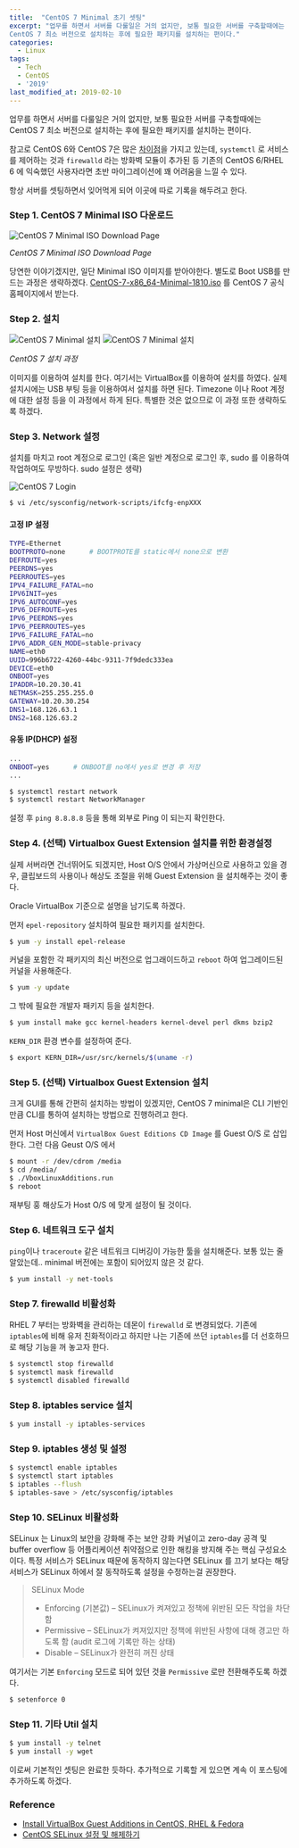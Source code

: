 ```yaml
---
title:  "CentOS 7 Minimal 초기 셋팅"
excerpt: "업무를 하면서 서버를 다룰일은 거의 없지만, 보통 필요한 서버를 구축할때에는
CentOS 7 최소 버전으로 설치하는 후에 필요한 패키지를 설치하는 편이다."
categories:
  - Linux
tags:
  - Tech
  - CentOS
  - '2019'
last_modified_at: 2019-02-10
---
```


업무를 하면서 서버를 다룰일은 거의 없지만, 보통 필요한 서버를 구축할때에는
CentOS 7 최소 버전으로 설치하는 후에 필요한 패키지를 설치하는 편이다.

참고로 CentOS 6와 CentOS 7은 많은 [차이점](https://www.lesstif.com/pages/viewpage.action?pageId=22053120)을 가지고 있는데, `systemctl` 로 서비스를 제어하는 것과 `firewalld`
라는 방화벽 모듈이 추가된 등 기존의 CentOS 6/RHEL 6 에 익숙했던 사용자라면 초반 마이그레이션에 꽤 어려움을 느낄 수 있다.

항상 서버를 셋팅하면서 잊어먹게 되어 이곳에 따로 기록을 해두려고 한다.

### Step 1. CentOS 7 Minimal ISO 다운로드

![CentOS 7 Minimal ISO Download Page]({{site.url}}/assets/images/2019/02/figure1.png)

*CentOS 7 Minimal ISO Download Page*

당연한 이야기겠지만, 일단 Minimal ISO 이미지를 받아야한다. 별도로 Boot USB를 만드는 과정은 생략하겠다.
[CentOS-7-x86_64-Minimal-1810.iso](http://isoredirect.centos.org/centos/7/isos/x86_64/CentOS-7-x86_64-Minimal-1810.iso)
를 CentOS 7 공식 홈페이지에서 받는다.

### Step 2. 설치

![CentOS 7 Minimal 설치]({{site.url}}/assets/images/2019/02/figure2.png)
![CentOS 7 Minimal 설치]({{site.url}}/assets/images/2019/02/figure3.png)

*CentOS 7 설치 과정*

이미지를 이용하여 설치를 한다. 여기서는 VirtualBox를 이용하여 설치를 하였다.
실제 설치시에는 USB 부팅 등을 이용하여서 설치를 하면 된다. Timezone 이나 Root 계정에 대한 설정 등을 이 과정에서 하게 된다.
특별한 것은 없으므로 이 과정 또한 생략하도록 하겠다.

### Step 3. Network 설정

설치를 마치고 root 계정으로 로그인 (혹은 일반 계정으로 로그인 후, sudo 를 이용하여 작업하여도 무방하다. sudo 설정은 생략)

![CentOS 7 Login]({{site.url}}/assets/images/2019/02/figure4.png)

```bash
$ vi /etc/sysconfig/network-scripts/ifcfg-enpXXX
```

#### 고정 IP 설정
```bash
TYPE=Ethernet
BOOTPROTO=none      # BOOTPROTE를 static에서 none으로 변환
DEFROUTE=yes
PEERDNS=yes
PEERROUTES=yes
IPV4_FAILURE_FATAL=no
IPV6INIT=yes
IPV6_AUTOCONF=yes
IPV6_DEFROUTE=yes
IPV6_PEERDNS=yes
IPV6_PEERROUTES=yes
IPV6_FAILURE_FATAL=no
IPV6_ADDR_GEN_MODE=stable-privacy
NAME=eth0
UUID=996b6722-4260-44bc-9311-7f9dedc333ea
DEVICE=eth0
ONBOOT=yes
IPADDR=10.20.30.41
NETMASK=255.255.255.0
GATEWAY=10.20.30.254
DNS1=168.126.63.1
DNS2=168.126.63.2
```
#### 유동 IP(DHCP) 설정
```bash
...
ONBOOT=yes      # ONBOOT를 no에서 yes로 변경 후 저장
...
```
```bash
$ systemctl restart network
$ systemctl restart NetworkManager
```

설정 후 `ping 8.8.8.8` 등을 통해 외부로 Ping 이 되는지 확인한다.

### Step 4. (선택) Virtualbox Guest Extension 설치를 위한 환경설정

실제 서버라면 건너뛰어도 되겠지만, Host O/S 안에서 가상머신으로 사용하고 있을 경우,
클립보드의 사용이나 해상도 조절을 위해 Guest Extension 을 설치해주는 것이 좋다.

Oracle VirtualBox 기준으로 설명을 남기도록 하겠다.


먼저 `epel-repository` 설치하여 필요한 패키지를 설치한다.
```bash
$ yum -y install epel-release
```

커널을 포함한 각 패키지의 최신 버전으로 업그래이드하고 `reboot` 하여 업그레이드된 커널을 사용해준다.
```bash
$ yum -y update
```
그 밖에 필요한 개발자 패키지 등을 설치한다.
```bash
$ yum install make gcc kernel-headers kernel-devel perl dkms bzip2
```

`KERN_DIR` 환경 변수를 설정하여 준다.
```bash
$ export KERN_DIR=/usr/src/kernels/$(uname -r)
```

### Step 5. (선택) Virtualbox Guest Extension 설치

크게 GUI를 통해 간편히 설치하는 방법이 있겠지만, CentOS 7 minimal은 CLI 기반인 만큼 CLI를 통하여 설치하는 방법으로
진행하려고 한다.

먼저 Host 머신에서 `VirtualBox Guest Editions CD Image` 를 Guest O/S 로 삽입한다.
그런 다음 Geust O/S 에서

```bash
$ mount -r /dev/cdrom /media
$ cd /media/
$ ./VboxLinuxAdditions.run
$ reboot
```
재부팅 훙 해상도가 Host O/S 에 맞게 설정이 될 것이다.

### Step 6. 네트워크 도구 설치

`ping`이나 `traceroute` 같은 네트워크 디버깅이 가능한 툴을 설치해준다.
보통 있는 줄 알았는데.. minimal 버전에는 포함이 되어있지 않은 것 같다.
```bash
$ yum install -y net-tools
```

### Step 7. firewalld 비활성화

RHEL 7 부터는 방화벽을 관리하는 데몬이 `firewalld` 로 변경되었다. 기존에 `iptables`에 비해 유저 친화적이라고 하지만 나는 기존에 쓰던 `iptables`를 더 선호하므로 해당 기능을 꺼 놓고자 한다.

```bash
$ systemctl stop firewalld
$ systemctl mask firewalld
$ systemctl disabled firewalld
```

### Step 8. iptables service 설치

```bash
$ yum install -y iptables-services
```

### Step 9. iptables 생성 및 설정

```bash
$ systemctl enable iptables
$ systemctl start iptables
$ iptables --flush
$ iptables-save > /etc/sysconfig/iptables
```

### Step 10. SELinux 비활성화

SELinux 는 Linux의 보안을 강화해 주는 보안 강화 커널이고 zero-day 공격 및 buffer overflow 등 어플리케이션 취약점으로 인한 해킹을 방지해 주는 핵심 구성요소이다.
특정 서비스가 SELinux 때문에 동작하지 않는다면 SELinux 를 끄기 보다는 해당 서비스가 SELinux 하에서 잘 동작하도록 설정을 수정하는걸 권장한다.

> SELinux Mode
> - Enforcing (기본값) – SELinux가 켜져있고 정책에 위반된 모든 작업을 차단함
> - Permissive – SELinux가 켜져있지만 정책에 위반된 사항에 대해 경고만 하도록 함 (audit 로그에 기록만 하는 상태)
> - Disable – SELinux가 완전히 꺼진 상태

여기서는 기본 `Enforcing` 모드로 되어 있던 것을 `Permissive` 로만 전환해주도록 하겠다.

```bash
$ setenforce 0
```

### Step 11. 기타 Util 설치

```bash
$ yum install -y telnet
$ yum install -y wget
```

이로써 기본적인 셋팅은 완료한 듯하다.
추가적으로 기록할 게 있으면 계속 이 포스팅에 추가하도록 하겠다.

### Reference
- [Install VirtualBox Guest Additions in CentOS, RHEL & Fedora](https://www.tecmint.com/install-virtualbox-guest-additions-in-centos-rhel-fedora/)
- [CentOS SELinux 설정 및 해제하기](https://www.lesstif.com/pages/viewpage.action?pageId=6979732)
